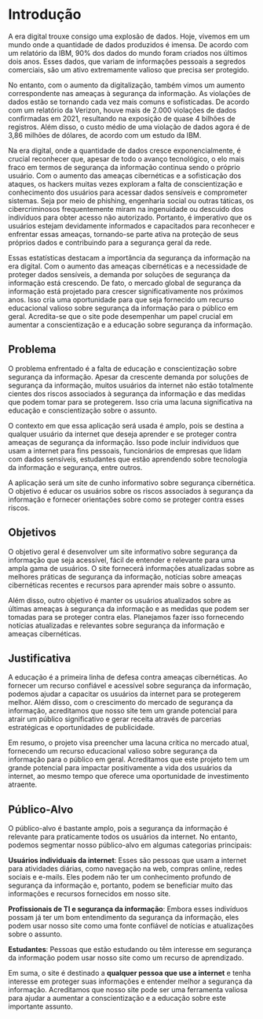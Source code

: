 # Introdução

  A era digital trouxe consigo uma explosão de dados. Hoje, vivemos em um mundo onde a quantidade de dados produzidos é imensa. De acordo com um relatório da IBM, 90% dos dados do mundo foram criados nos últimos dois anos. Esses dados, que variam de informações pessoais a segredos comerciais, são um ativo extremamente valioso que precisa ser protegido.

  No entanto, com o aumento da digitalização, também vimos um aumento correspondente nas ameaças à segurança da informação. As violações de dados estão se tornando cada vez mais comuns e sofisticadas. De acordo com um relatório da Verizon, houve mais de 2.000 violações de dados confirmadas em 2021, resultando na exposição de quase 4 bilhões de registros. Além disso, o custo médio de uma violação de dados agora é de 3,86 milhões de dólares, de acordo com um estudo da IBM.

   Na era digital, onde a quantidade de dados cresce exponencialmente, é crucial reconhecer que, apesar de todo o avanço tecnológico, o elo mais fraco em termos de segurança da informação continua sendo o próprio usuário. Com o aumento das ameaças cibernéticas e a sofisticação dos ataques, os hackers muitas vezes exploram a falta de conscientização e conhecimento dos usuários para acessar dados sensíveis e comprometer sistemas. Seja por meio de phishing, engenharia social ou outras táticas, os cibercriminosos frequentemente miram na ingenuidade ou descuido dos indivíduos para obter acesso não autorizado. Portanto, é imperativo que os usuários estejam devidamente informados e capacitados para reconhecer e enfrentar essas ameaças, tornando-se parte ativa na proteção de seus próprios dados e contribuindo para a segurança geral da rede.
   
  Essas estatísticas destacam a importância da segurança da informação na era digital. Com o aumento das ameaças cibernéticas e a necessidade de proteger dados sensíveis, a demanda por soluções de segurança da informação está crescendo. De fato, o mercado global de segurança da informação está projetado para crescer significativamente nos próximos anos. Isso cria uma oportunidade para que seja fornecido um recurso educacional valioso sobre segurança da informação para o público em geral. Acredita-se que o site pode desempenhar um papel crucial em aumentar a conscientização e a educação sobre segurança da informação.


## Problema
  O problema enfrentado é a falta de educação e conscientização sobre segurança da informação. Apesar da crescente demanda por soluções de segurança da informação, muitos usuários da internet não estão totalmente cientes dos riscos associados à segurança da informação e das medidas que podem tomar para se protegerem. Isso cria uma lacuna significativa na educação e conscientização sobre o assunto.

  O contexto em que essa aplicação será usada é amplo, pois se destina a qualquer usuário da internet que deseja aprender e se proteger contra ameaças de segurança da informação. Isso pode incluir indivíduos que usam a internet para fins pessoais, funcionários de empresas que lidam com dados sensíveis, estudantes que estão aprendendo sobre tecnologia da informação e segurança, entre outros.

  A aplicação será um site de cunho informativo sobre segurança cibernética. O objetivo é educar os usuários sobre os riscos associados à segurança da informação e fornecer orientações sobre como se proteger contra esses riscos.


## Objetivos

  O objetivo geral é desenvolver um site informativo sobre segurança da informação que seja acessível, fácil de entender e relevante para uma ampla gama de usuários. O site fornecerá informações atualizadas sobre as melhores práticas de segurança da informação, notícias sobre ameaças cibernéticas recentes e recursos para aprender mais sobre o assunto.

  Além disso, outro objetivo é manter os usuários atualizados sobre as últimas ameaças à segurança da informação e as medidas que podem ser tomadas para se proteger contra elas. Planejamos fazer isso fornecendo notícias atualizadas e relevantes sobre segurança da informação e ameaças cibernéticas.


## Justificativa

  A educação é a primeira linha de defesa contra ameaças cibernéticas. Ao fornecer um recurso confiável e acessível sobre segurança da informação, podemos ajudar a capacitar os usuários da internet para se protegerem melhor. Além disso, com o crescimento do mercado de segurança da informação, acreditamos que nosso site tem um grande potencial para atrair um público significativo e gerar receita através de parcerias estratégicas e oportunidades de publicidade.

  Em resumo, o projeto visa preencher uma lacuna crítica no mercado atual, fornecendo um recurso educacional valioso sobre segurança da informação para o público em geral. Acreditamos que este projeto tem um grande potencial para impactar positivamente a vida dos usuários da internet, ao mesmo tempo que oferece uma oportunidade de investimento atraente.


## Público-Alvo

  O público-alvo é bastante amplo, pois a segurança da informação é relevante para praticamente todos os usuários da internet. No entanto, podemos segmentar nosso público-alvo em algumas categorias principais:


  **Usuários individuais da internet**: Esses são pessoas que usam a internet para atividades diárias, como navegação na web, compras online, redes sociais e e-mails. Eles podem não ter um conhecimento profundo de segurança da informação e, portanto, podem se beneficiar muito das informações e recursos fornecidos em nosso site.

  **Profissionais de TI e segurança da informação**: Embora esses  indivíduos possam já ter um bom entendimento da segurança da informação, eles podem usar nosso site como uma fonte confiável de notícias e atualizações sobre o assunto.

  **Estudantes**: Pessoas que estão estudando ou têm interesse em segurança da informação podem usar nosso site como um recurso de aprendizado.

  Em suma, o site é destinado a **qualquer pessoa que use a internet** e tenha interesse em proteger suas informações e entender melhor a segurança da informação. Acreditamos que nosso site pode ser uma ferramenta valiosa para ajudar a aumentar a conscientização e a educação sobre este importante assunto.

